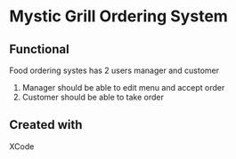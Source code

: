# Mystic Grill Ordering System

## Functional
Food ordering systes has 2 users manager and customer
1. Manager should be able to edit menu and accept order
2. Customer should be able to take order

## Created with
XCode
